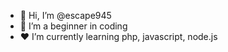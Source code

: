 - 👋 Hi, I’m @escape945
- 🌱 I’m a beginner in coding
- ♥️ I’m currently learning php, javascript, node.js
